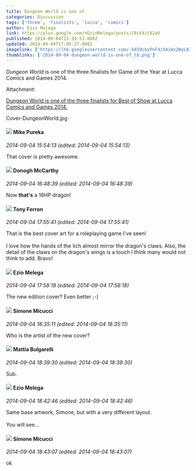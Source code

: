 ```yaml
---
title: Dungeon World is one of
categories: Discussion
tags: ['three', 'finalists', 'lucca', 'comics']
author: Ezio Melega
link: https://plus.google.com/+EzioMelega/posts/C8ckXit82aV
published: 2014-09-04T15:39:53.088Z
updated: 2014-09-04T17:05:27.000Z
imagelink: ['https://lh6.googleusercontent.com/-k0I0cbvPnF4/VAiHx2WyL0I/AAAAAAAAYyI/UT-3z1_Q0c4/w538-h761/Cover-DungeonWorld.jpg']
thumblinks: ['2014-09-04-dungeon-world-is-one-of_tb.png']
---
```


<i>Dungeon World</i> is one of the three finalists for Game of the Year at Lucca Comics and Games 2014.﻿


Attachment:

<a href='https://plus.google.com/photos/106208215013894151619/albums/6055238991219360865/6055238989474049858?sqi=100084733231320276299&sqsi=495ab0e7-7352-40c7-9718-677d19c9273e'>Dungeon World is one of the three finalists for Best of Show at Lucca Comics and Games 2014.</a>


Cover-DungeonWorld.jpg
<div id='comment z12lc3zqervrezlm223kwluxunzrvjk0q'>
  <h4><img src='{{site.baseurl}}//images/avatars/106707833102836285495_photo.jpg'> Mike Pureka</h4>
      <p><cite>2014-09-04 15:54:13 (edited: 2014-09-04 15:54:13)</cite></p>
        <p>That cover is pretty awesome.</p>
</div>
        

<div id='comment z12lc3zqervrezlm223kwluxunzrvjk0q'>
  <h4><img src='{{site.baseurl}}//images/avatars/107196006569638054837_photo.jpg'> Donogh McCarthy</h4>
      <p><cite>2014-09-04 16:48:39 (edited: 2014-09-04 16:48:39)</cite></p>
        <p>Now <b>that&#39;s</b> a 16HP dragon!</p>
</div>
        

<div id='comment z12lc3zqervrezlm223kwluxunzrvjk0q'>
  <h4><img src='{{site.baseurl}}//images/avatars/105317681442573084626_photo.jpg'> Tony Ferron</h4>
      <p><cite>2014-09-04 17:55:41 (edited: 2014-09-04 17:55:41)</cite></p>
        <p>That is the best cover art for a roleplaying game I&#39;ve seen!<br /><br />I love how the hands of the lich almost mirror the dragon&#39;s claws. Also, the detail of the claws on the dragon&#39;s wings is a touch I think many would not think to add. Bravo!</p>
</div>
        

<div id='comment z12lc3zqervrezlm223kwluxunzrvjk0q'>
  <h4><img src='{{site.baseurl}}//images/avatars/106208215013894151619_photo.jpg'> Ezio Melega</h4>
      <p><cite>2014-09-04 17:58:18 (edited: 2014-09-04 17:58:18)</cite></p>
        <p>The new edition cover? Even better ;-)</p>
</div>
        

<div id='comment z12lc3zqervrezlm223kwluxunzrvjk0q'>
  <h4><img src='{{site.baseurl}}//images/avatars/101456219798191255548_photo.jpg'> Simone Micucci</h4>
      <p><cite>2014-09-04 18:35:11 (edited: 2014-09-04 18:35:11)</cite></p>
        <p>Who is the artist of the new cover?</p>
</div>
        

<div id='comment z12lc3zqervrezlm223kwluxunzrvjk0q'>
  <h4><img src='{{site.baseurl}}//images/avatars/100990726871994245256_photo.jpg'> Mattia Bulgarelli</h4>
      <p><cite>2014-09-04 18:39:30 (edited: 2014-09-04 18:39:30)</cite></p>
        <p>Sub.</p>
</div>
        

<div id='comment z12lc3zqervrezlm223kwluxunzrvjk0q'>
  <h4><img src='{{site.baseurl}}//images/avatars/106208215013894151619_photo.jpg'> Ezio Melega</h4>
      <p><cite>2014-09-04 18:42:46 (edited: 2014-09-04 18:42:46)</cite></p>
        <p>Same base artwork, Simone, but with a very different layout.<br /><br />You will see...</p>
</div>
        

<div id='comment z12lc3zqervrezlm223kwluxunzrvjk0q'>
  <h4><img src='{{site.baseurl}}//images/avatars/101456219798191255548_photo.jpg'> Simone Micucci</h4>
      <p><cite>2014-09-04 18:43:07 (edited: 2014-09-04 18:43:07)</cite></p>
        <p>ok</p>
</div>
        